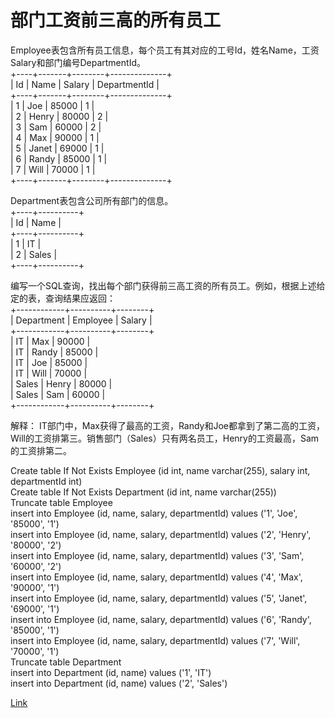 <h1>部门工资前三高的所有员工</h1>

Employee表包含所有员工信息，每个员工有其对应的工号Id，姓名Name，工资Salary和部门编号DepartmentId。</br>
+----+-------+--------+--------------+</br>
| Id | Name  | Salary | DepartmentId |</br>
+----+-------+--------+--------------+</br>
| 1  | Joe   | 85000  | 1            |</br>
| 2  | Henry | 80000  | 2            |</br>
| 3  | Sam   | 60000  | 2            |</br>
| 4  | Max   | 90000  | 1            |</br>
| 5  | Janet | 69000  | 1            |</br>
| 6  | Randy | 85000  | 1            |</br>
| 7  | Will  | 70000  | 1            |</br>
+----+-------+--------+--------------+</br>

Department表包含公司所有部门的信息。</br>
+----+----------+</br>
| Id | Name     |</br>
+----+----------+</br>
| 1  | IT       |</br>
| 2  | Sales    |</br>
+----+----------+</br>

编写一个SQL查询，找出每个部门获得前三高工资的所有员工。例如，根据上述给定的表，查询结果应返回：</br>
+------------+----------+--------+</br>
| Department | Employee | Salary |</br>
+------------+----------+--------+</br>
| IT         | Max      | 90000  |</br>
| IT         | Randy    | 85000  |</br>
| IT         | Joe      | 85000  |</br>
| IT         | Will     | 70000  |</br>
| Sales      | Henry    | 80000  |</br>
| Sales      | Sam      | 60000  |</br>
+------------+----------+--------+</br>

解释：
IT部门中，Max获得了最高的工资，Randy和Joe都拿到了第二高的工资，Will的工资排第三。销售部门（Sales）只有两名员工，Henry的工资最高，Sam的工资排第二。

Create table If Not Exists Employee (id int, name varchar(255), salary int, departmentId int)</br>
Create table If Not Exists Department (id int, name varchar(255))</br>
Truncate table Employee</br>
insert into Employee (id, name, salary, departmentId) values ('1', 'Joe', '85000', '1')</br>
insert into Employee (id, name, salary, departmentId) values ('2', 'Henry', '80000', '2')</br>
insert into Employee (id, name, salary, departmentId) values ('3', 'Sam', '60000', '2')</br>
insert into Employee (id, name, salary, departmentId) values ('4', 'Max', '90000', '1')</br>
insert into Employee (id, name, salary, departmentId) values ('5', 'Janet', '69000', '1')</br>
insert into Employee (id, name, salary, departmentId) values ('6', 'Randy', '85000', '1')</br>
insert into Employee (id, name, salary, departmentId) values ('7', 'Will', '70000', '1')</br>
Truncate table Department</br>
insert into Department (id, name) values ('1', 'IT')</br>
insert into Department (id, name) values ('2', 'Sales')</br>

[Link](https://leetcode-cn.com/problems/department-top-three-salaries/)